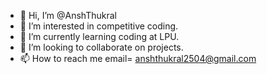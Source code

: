 - 👋 Hi, I’m @AnshThukral
- 👀 I’m interested in competitive coding.
- 🌱 I’m currently learning coding at LPU.
- 💞️ I’m looking to collaborate on projects.
- 📫 How to reach me email= anshthukral2504@gmail.com

<!---
AnshThukral/AnshThukral is a ✨ special ✨ repository because its `README.md` (this file) appears on your GitHub profile.
You can click the Preview link to take a look at your changes.
--->
